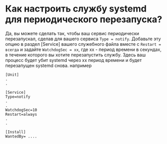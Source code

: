 # Как настроить службу systemd для периодического перезапуска?

Да, вы можете сделать так, чтобы ваш сервис периодически перезапускал, сделав для вашего сервиса `Type = notify`. Добавьте эту опцию в раздел \[Service\] вашего служебного файла вместе с `Restart = всегда` и задайте `WatchdogSec = xx`, где xx - период времени в секундах, в течение которого вы хотите перезапустить службу. Здесь ваш процесс будет убит systemd через xx период времени и будет перезапущен systemd снова. например

```
[Unit]
.
.

[Service]
Type=notify
.
.
WatchdogSec=10
Restart=always
.
.

[Install]
WantedBy= ....
```